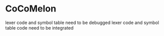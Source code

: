 # CoCoMelon

lexer code and symbol table  need to be debugged
lexer code and symbol table code need to be integrated